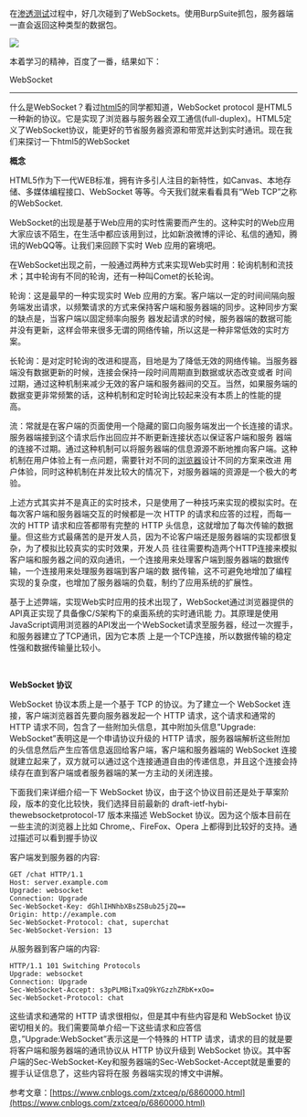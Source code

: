 在[渗透测试](https://so.csdn.net/so/search?q=%E6%B8%97%E9%80%8F%E6%B5%8B%E8%AF%95&spm=1001.2101.3001.7020)过程中，好几次碰到了WebSockets。使用BurpSuite抓包，服务器端一直会返回这种类型的数据包。

![](https://img-blog.csdnimg.cn/20200526141445128.png)

本着学习的精神，百度了一番，结果如下：

WebSocket
---------

什么是WebSocket？看过[html5](https://so.csdn.net/so/search?q=html5&spm=1001.2101.3001.7020)的同学都知道，WebSocket protocol 是HTML5一种新的协议。它是实现了浏览器与服务器全双工通信(full-duplex)。HTML5定义了WebSocket协议，能更好的节省服务器资源和带宽并达到实时通讯。现在我们来探讨一下html5的WebSocket

**概念**  
  
HTML5作为下一代WEB标准，拥有许多引人注目的新特性，如Canvas、本地存储、多媒体编程接口、WebSocket 等等。今天我们就来看看具有“Web TCP”之称的WebSocket.  
  
WebSocket的出现是基于Web应用的实时性需要而产生的。这种实时的Web应用大家应该不陌生，在生活中都应该用到过，比如新浪微博的评论、私信的通知，腾讯的WebQQ等。让我们来回顾下实时 Web 应用的窘境吧。  
  
在WebSocket出现之前，一般通过两种方式来实现Web实时用：轮询机制和流技术；其中轮询有不同的轮询，还有一种叫Comet的长轮询。  
  
轮询：这是最早的一种实现实时 Web 应用的方案。客户端以一定的时间间隔向服务端发出请求，以频繁请求的方式来保持客户端和服务器端的同步。这种同步方案的缺点是，当客户端以固定频率向服务 器发起请求的时候，服务器端的数据可能并没有更新，这样会带来很多无谓的网络传输，所以这是一种非常低效的实时方案。  
  
长轮询：是对定时轮询的改进和提高，目地是为了降低无效的网络传输。当服务器端没有数据更新的时候，连接会保持一段时间周期直到数据或状态改变或者 时间过期，通过这种机制来减少无效的客户端和服务器间的交互。当然，如果服务端的数据变更非常频繁的话，这种机制和定时轮询比较起来没有本质上的性能的提 高。  
  
流：常就是在客户端的页面使用一个隐藏的窗口向服务端发出一个长连接的请求。服务器端接到这个请求后作出回应并不断更新连接状态以保证客户端和服务 器端的连接不过期。通过这种机制可以将服务器端的信息源源不断地推向客户端。这种机制在用户体验上有一点问题，需要针对不同的[浏览器](http://www.111cn.net/list-209/)设计不同的方案来改进 用户体验，同时这种机制在并发比较大的情况下，对服务器端的资源是一个极大的考验。  
  
上述方式其实并不是真正的实时技术，只是使用了一种技巧来实现的模拟实时。在每次客户端和服务器端交互的时候都是一次 HTTP 的请求和应答的过程，而每一次的 HTTP 请求和应答都带有完整的 HTTP 头信息，这就增加了每次传输的数据量。但这些方式最痛苦的是开发人员，因为不论客户端还是服务器端的实现都很复杂，为了模拟比较真实的实时效果，开发人员 往往需要构造两个HTTP连接来模拟客户端和服务器之间的双向通讯，一个连接用来处理客户端到服务器端的数据传输，一个连接用来处理服务器端到客户端的数 据传输，这不可避免地增加了编程实现的复杂度，也增加了服务器端的负载，制约了应用系统的扩展性。  
  
基于上述弊端，实现Web实时应用的技术出现了，WebSocket通过浏览器提供的API真正实现了具备像C/S架构下的桌面系统的实时通讯能 力。其原理是使用JavaScript调用浏览器的API发出一个WebSocket请求至服务器，经过一次握手，和服务器建立了TCP通讯，因为它本质 上是一个TCP连接，所以数据传输的稳定性强和数据传输量比较小。  
 

**WebSocket 协议**  
  
WebSocket 协议本质上是一个基于 TCP 的协议。为了建立一个 WebSocket 连接，客户端浏览器首先要向服务器发起一个 HTTP 请求，这个请求和通常的 HTTP 请求不同，包含了一些附加头信息，其中附加头信息”Upgrade: WebSocket”表明这是一个申请协议升级的 HTTP 请求，服务器端解析这些附加的头信息然后产生应答信息返回给客户端，客户端和服务器端的 WebSocket 连接就建立起来了，双方就可以通过这个连接通道自由的传递信息，并且这个连接会持续存在直到客户端或者服务器端的某一方主动的关闭连接。  
  
下面我们来详细介绍一下 WebSocket 协议，由于这个协议目前还是处于草案阶段，版本的变化比较快，我们选择目前最新的 draft-ietf-hybi-thewebsocketprotocol-17 版本来描述 WebSocket 协议。因为这个版本目前在一些主流的浏览器上比如 Chrome,、FireFox、Opera 上都得到比较好的支持。通过描述可以看到握手协议

客户端发到服务器的内容:

```
GET /chat HTTP/1.1      
Host: server.example.com      
Upgrade: websocket      
Connection: Upgrade      
Sec-WebSocket-Key: dGhlIHNhbXBsZSBub25jZQ==      
Origin: http://example.com      
Sec-WebSocket-Protocol: chat, superchat      
Sec-WebSocket-Version: 13
```


从服务器到客户端的内容:

```
HTTP/1.1 101 Switching Protocols      
Upgrade: websocket      
Connection: Upgrade      
Sec-WebSocket-Accept: s3pPLMBiTxaQ9kYGzzhZRbK+xOo=      
Sec-WebSocket-Protocol: chat
```


这些请求和通常的 HTTP 请求很相似，但是其中有些内容是和 WebSocket 协议密切相关的。我们需要简单介绍一下这些请求和应答信息，”Upgrade:WebSocket”表示这是一个特殊的 HTTP 请求，请求的目的就是要将客户端和服务器端的通讯协议从 HTTP 协议升级到 WebSocket 协议。其中客户端的Sec-WebSocket-Key和服务器端的Sec-WebSocket-Accept就是重要的握手认证信息了，这些内容将在服 务器端实现的博文中讲解。

参考文章：[https://www.cnblogs.com/zxtceq/p/6860000.html](https://www.cnblogs.com/zxtceq/p/6860000.html)